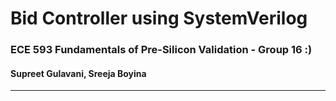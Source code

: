 # Bid Controller using SystemVerilog
### ECE 593 Fundamentals of Pre-Silicon Validation - Group 16 :)
#### Supreet Gulavani, Sreeja Boyina
-----------------------------------------------------

